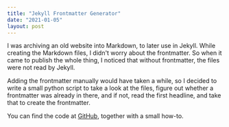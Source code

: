 ```yaml
---
title: "Jekyll Frontmatter Generator"
date: "2021-01-05"
layout: post
---
```

I was archiving an old website into Markdown, to later use in Jekyll. While creating the Markdown files, I didn't worry about the frontmatter. So when it came to publish the whole thing, I noticed that without frontmatter, the files were not read by Jekyll.

Adding the frontmatter manually would have taken a while, so I decided to write a small python script to take a look at the files, figure out whether a frontmatter was already in there, and if not, read the first headline, and take that to create the frontmatter.

You can find the code at [GitHub](https://github.com/tiefpunkt/jekyll-frontmatter-generator), together with a small how-to.

